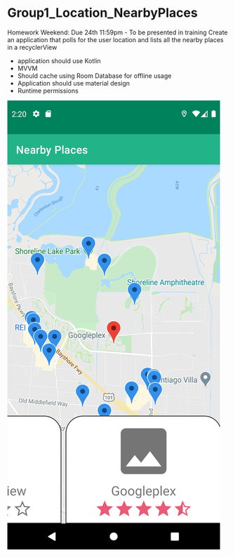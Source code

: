 # Group1_Location_NearbyPlaces
Homework Weekend: Due 24th 11:59pm - To be presented in training
Create an application that polls for the user location and lists all the nearby places in a recyclerView
- application should use Kotlin
- MVVM
- Should cache using Room Database for offline usage
- Application should use material design
- Runtime permissions

![Alt text](Screenshot_1611559259.png?raw=true "Optional Title")
